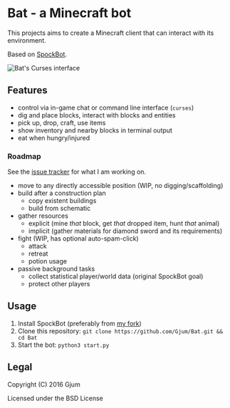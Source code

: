 Bat - a Minecraft bot
=====================

This projects aims to create a Minecraft client that can interact with its environment.

Based on [SpockBot](https://github.com/SpockBotMC/SpockBot).

![Bat's Curses interface](http://lunarco.de/minecraft/bat-curses.png)

Features
--------

- control via in-game chat or command line interface (`curses`)
- dig and place blocks, interact with blocks and entities
- pick up, drop, craft, use items
- show inventory and nearby blocks in terminal output
- eat when hungry/injured

### Roadmap

See the [issue tracker](https://github.com/Gjum/Bat/issues) for what I am working on.

- move to any directly accessible position (WIP, no digging/scaffolding)
- build after a construction plan
  - copy existent buildings
  - build from schematic
- gather resources
  - explicit (mine *that* block, get *that* dropped item, hunt *that* animal)
  - implicit (gather materials for diamond sword and its requirements)
- fight (WIP, has optional auto-spam-click)
  - attack
  - retreat
  - potion usage
- passive background tasks
  - collect statistical player/world data (original SpockBot goal)
  - protect other players

Usage
-----

1. Install SpockBot (preferably from [my fork](https://github.com/Gjum/SpockBot/))
2. Clone this repository: `git clone https://github.com/Gjum/Bat.git && cd Bat`
3. Start the bot: `python3 start.py`

Legal
-----

Copyright (C) 2016 Gjum

Licensed under the BSD License

